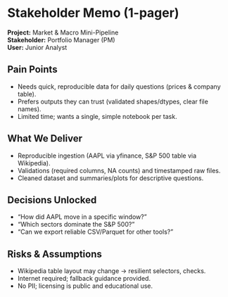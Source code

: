 # Stakeholder Memo (1-pager)

**Project:** Market & Macro Mini-Pipeline  
**Stakeholder:** Portfolio Manager (PM)  
**User:** Junior Analyst  

## Pain Points
- Needs quick, reproducible data for daily questions (prices & company table).
- Prefers outputs they can trust (validated shapes/dtypes, clear file names).
- Limited time; wants a single, simple notebook per task.

## What We Deliver
- Reproducible ingestion (AAPL via yfinance, S&P 500 table via Wikipedia).
- Validations (required columns, NA counts) and timestamped raw files.
- Cleaned dataset and summaries/plots for descriptive questions.

## Decisions Unlocked
- “How did AAPL move in a specific window?”
- “Which sectors dominate the S&P 500?”
- “Can we export reliable CSV/Parquet for other tools?”

## Risks & Assumptions
- Wikipedia table layout may change → resilient selectors, checks.
- Internet required; fallback guidance provided.
- No PII; licensing is public and educational use.
